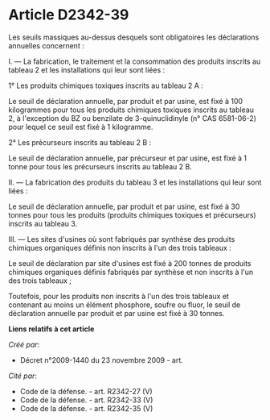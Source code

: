 # Article D2342-39

Les seuils massiques au-dessus desquels sont obligatoires les déclarations annuelles concernent :

I. ― La fabrication, le traitement et la consommation des produits inscrits au tableau 2 et les installations qui leur sont
liées :

1° Les produits chimiques toxiques inscrits au tableau 2 A :

Le seuil de déclaration annuelle, par produit et par usine, est fixé à 100 kilogrammes pour tous les produits chimiques
toxiques inscrits au tableau 2, à l'exception du BZ ou benzilate de 3-quinuclidinyle (n° CAS 6581-06-2) pour lequel ce seuil
est fixé à 1 kilogramme.

2° Les précurseurs inscrits au tableau 2 B :

Le seuil de déclaration annuelle, par précurseur et par usine, est fixé à 1 tonne pour tous les précurseurs inscrits au
tableau 2 B.

II. ― La fabrication des produits du tableau 3 et les installations qui leur sont liées :

Le seuil de déclaration annuelle, par produit et par usine, est fixé à 30 tonnes pour tous les produits (produits chimiques
toxiques et précurseurs) inscrits au tableau 3.

III. ― Les sites d'usines où sont fabriqués par synthèse des produits chimiques organiques définis non inscrits à l'un des
trois tableaux :

Le seuil de déclaration par site d'usines est fixé à 200 tonnes de produits chimiques organiques définis fabriqués par
synthèse et non inscrits à l'un des trois tableaux ;

Toutefois, pour les produits non inscrits à l'un des trois tableaux et contenant au moins un élément phosphore, soufre ou
fluor, le seuil de déclaration annuelle par produit et par usine est fixé à 30 tonnes.

**Liens relatifs à cet article**

_Créé par_:

  - Décret n°2009-1440 du 23 novembre 2009 - art.

_Cité par_:

  - Code de la défense. - art. R2342-27 (V)
  - Code de la défense. - art. R2342-33 (V)
  - Code de la défense. - art. R2342-35 (V)
